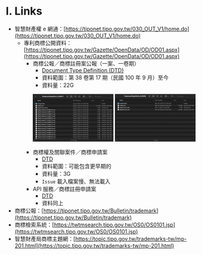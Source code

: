 # I. Links
- 智慧財產權 e 網通：[https://tiponet.tipo.gov.tw/030_OUT_V1/home.do](https://tiponet.tipo.gov.tw/030_OUT_V1/home.do)
  - 專利商標公開資料：[https://tiponet.tipo.gov.tw/Gazette/OpenData/OD/OD01.aspx](https://tiponet.tipo.gov.tw/Gazette/OpenData/OD/OD01.aspx)
    - 商標公報／商標註冊案公報（一案、一卷期）
      - [Document Type Definition (DTD)](https://tiponet.tipo.gov.tw/Gazette/OpenData/DownLoadFiles/DTD_Trademark.pdf)
      - 資料範圍：第 38 卷第 17 期（民國 100 年 9 月）至今
      - 資料量：22G
      <p align="left">
        <img src="商標公報一案.png" width="49%" />
        <img src="商標公報一卷期.png" width="49%" />
      </p>
    - 商標權及關聯案件／商標申請案
      - [DTD](https://tiponet.tipo.gov.tw/Gazette/OpenData/DownLoadFiles/%E5%95%86%E6%A8%99%E6%AC%8A%E5%8F%8A%E9%97%9C%E8%81%AF%E6%A1%88DTD%E8%AA%AA%E6%98%8E%E6%96%87%E4%BB%B6.pdf)
      - 資料範圍：可能包含更早期的
      - 資料量：3G
      - `Issue` 載入檔案慢、無法載入
    - API 服務／商標註冊申請案
      - [DTD](https://tiponet.tipo.gov.tw/Gazette/OpenData/DownLoadFiles/%e5%95%86%e6%a8%99API%e8%aa%aa%e6%98%8e%e6%96%87%e4%bb%b6.pdf)
      - 資料同上
- 商標公報：[https://tiponet.tipo.gov.tw/Bulletin/trademark](https://tiponet.tipo.gov.tw/Bulletin/trademark)
- 商標檢索系統：[https://twtmsearch.tipo.gov.tw/OS0/OS0101.jsp](https://twtmsearch.tipo.gov.tw/OS0/OS0101.jsp)
- 智慧財產局商標主題網：[https://topic.tipo.gov.tw/trademarks-tw/mp-201.html](https://topic.tipo.gov.tw/trademarks-tw/mp-201.html)
